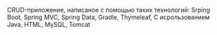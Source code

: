 CRUD-приложение, написаное с помощью таких теxнологий: Srping Boot, Spring MVC, Spring Data, Gradle, Thymeleaf, 
С исрользованием Java, HTML, MySQL, Tomcat
